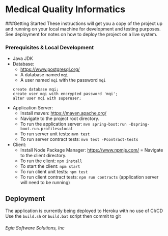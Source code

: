 # Medical Quality Informatics

###Getting Started
These instructions will get you a copy of the project up and running on your local machine for development and testing purposes. See deployment for notes on how to deploy the project on a live system.

### Prerequisites & Local Development
* Java JDK
* Database:
    - https://www.postgresql.org/
    - A database named `mqi`
    - A user named `mqi` with the password `mqi`
    ```
    create database mqi;
    create user mqi with encrypted password 'mqi';
    alter user mqi with superuser;
    ```
* Application Server:
    - Install maven: https://maven.apache.org/
    - Navigate to the project root directory.
    - To run the application server: ```mvn spring-boot:run -Dspring-boot.run.profiles=local```
    - To run server unit tests: ```mvn test```
    - To run server contract tests: ```mvn test -Pcontract-tests```
* Client:
    - Install Node Package Manager: https://www.npmjs.com/ 
    = Navigate to the client directory.
    - To run the client: ```npm install```
    - To start the client: ```npm start```
    - To run client unit tests: ```npm test```
    - To run client contract tests: ```npm run contracts``` (application server will need to be running)

## Deployment
The application is currently being deployed to Heroku with no use of CI/CD
Use the ```build.sh``` or ```build.bat``` script then commit to git


###### Egia Software Solutions, Inc
